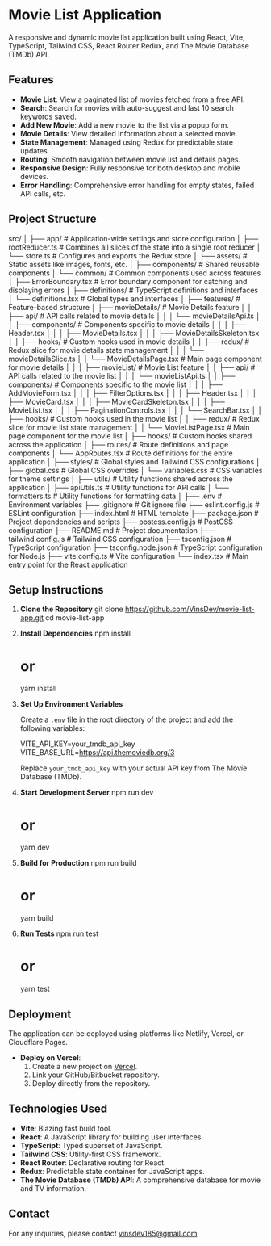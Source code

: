 # Movie List Application

A responsive and dynamic movie list application built using React, Vite, TypeScript, Tailwind CSS, React Router Redux, and The Movie Database (TMDb) API.

## Features

- **Movie List**: View a paginated list of movies fetched from a free API.
- **Search**: Search for movies with auto-suggest and last 10 search keywords saved.
- **Add New Movie**: Add a new movie to the list via a popup form.
- **Movie Details**: View detailed information about a selected movie.
- **State Management**: Managed using Redux for predictable state updates.
- **Routing**: Smooth navigation between movie list and details pages.
- **Responsive Design**: Fully responsive for both desktop and mobile devices.
- **Error Handling**: Comprehensive error handling for empty states, failed API calls, etc.

## Project Structure

src/
│
├── app/                      # Application-wide settings and store configuration
│   ├── rootReducer.ts        # Combines all slices of the state into a single root reducer
│   └── store.ts              # Configures and exports the Redux store
│
├── assets/                   # Static assets like images, fonts, etc.
│
├── components/               # Shared reusable components
│   └── common/               # Common components used across features
│       ├── ErrorBoundary.tsx # Error boundary component for catching and displaying errors
│
├── definitions/              # TypeScript definitions and interfaces
│   └── definitions.tsx       # Global types and interfaces
│
├── features/                 # Feature-based structure
│   ├── movieDetails/         # Movie Details feature
│   │   ├── api/              # API calls related to movie details
│   │   │   └── movieDetailsApi.ts
│   │   ├── components/       # Components specific to movie details
│   │   │   ├── Header.tsx
│   │   │   ├── MovieDetails.tsx
│   │   │   ├── MovieDetailsSkeleton.tsx
│   │   ├── hooks/            # Custom hooks used in movie details
│   │   ├── redux/            # Redux slice for movie details state management
│   │   │   └── movieDetailsSlice.ts
│   │   └── MovieDetailsPage.tsx  # Main page component for movie details
│   │
│   ├── movieList/            # Movie List feature
│   │   ├── api/              # API calls related to the movie list
│   │   │   └── movieListApi.ts
│   │   ├── components/       # Components specific to the movie list
│   │   │   ├── AddMovieForm.tsx
│   │   │   ├── FilterOptions.tsx
│   │   │   ├── Header.tsx
│   │   │   ├── MovieCard.tsx
│   │   │   ├── MovieCardSkeleton.tsx
│   │   │   ├── MovieList.tsx
│   │   │   ├── PaginationControls.tsx
│   │   │   └── SearchBar.tsx
│   │   ├── hooks/            # Custom hooks used in the movie list
│   │   ├── redux/            # Redux slice for movie list state management
│   │   └── MovieListPage.tsx # Main page component for the movie list
│
├── hooks/                    # Custom hooks shared across the application
│
├── routes/                   # Route definitions and page components
│   └── AppRoutes.tsx         # Route definitions for the entire application
│
├── styles/                   # Global styles and Tailwind CSS configurations
│   ├── global.css            # Global CSS overrides
│   └── variables.css         # CSS variables for theme settings
│
├── utils/                    # Utility functions shared across the application
│   ├── apiUtils.ts           # Utility functions for API calls
│   └── formatters.ts         # Utility functions for formatting data
│
├── .env                      # Environment variables
├── .gitignore                # Git ignore file
├── eslint.config.js          # ESLint configuration
├── index.html                # HTML template
├── package.json              # Project dependencies and scripts
├── postcss.config.js         # PostCSS configuration
├── README.md                 # Project documentation
├── tailwind.config.js        # Tailwind CSS configuration
├── tsconfig.json             # TypeScript configuration
├── tsconfig.node.json        # TypeScript configuration for Node.js
├── vite.config.ts            # Vite configuration
└── index.tsx                 # Main entry point for the React application

## Setup Instructions

1. **Clone the Repository**
   git clone https://github.com/VinsDev/movie-list-app.git
   cd movie-list-app

2. **Install Dependencies**
   npm install
   # or
   yarn install

3. **Set Up Environment Variables**

   Create a `.env` file in the root directory of the project and add the following variables:

   VITE_API_KEY=your_tmdb_api_key
   VITE_BASE_URL=https://api.themoviedb.org/3

   Replace `your_tmdb_api_key` with your actual API key from The Movie Database (TMDb).

4. **Start Development Server**
   npm run dev
   # or
   yarn dev

5. **Build for Production**
   npm run build
   # or
   yarn build

6. **Run Tests**
   npm run test
   # or
   yarn test

## Deployment

The application can be deployed using platforms like Netlify, Vercel, or Cloudflare Pages.

- **Deploy on Vercel**:
  1. Create a new project on [Vercel](https://vercel.com/).
  2. Link your GitHub/Bitbucket repository.
  3. Deploy directly from the repository.

## Technologies Used

- **Vite**: Blazing fast build tool.
- **React**: A JavaScript library for building user interfaces.
- **TypeScript**: Typed superset of JavaScript.
- **Tailwind CSS**: Utility-first CSS framework.
- **React Router**: Declarative routing for React.
- **Redux**: Predictable state container for JavaScript apps.
- **The Movie Database (TMDb) API**: A comprehensive database for movie and TV information.

## Contact

For any inquiries, please contact vinsdev185@gmail.com.

